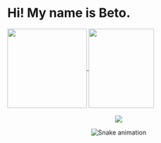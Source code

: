 <h1> Hi! My name is Beto. </h1>

<div>
  <a href="https://github.com/betouza">
  <img height="180em"   align="center" src="https://github-readme-stats.vercel.app/api?username=betosouza&show_icons=true&theme=jolly&include_all_commits=true&count_private=true"/>

  <img align="center" width="148" height="180" src="https://media1.tenor.com/images/68e8337fb4eb7e40645d832c64762a8b/tenor.gif?itemid=19443613">
</div>
 <br>
<div  align="center"> 
      <a href="https://www.linkedin.com/in/ellen-maria-da-silva-caldas-4824b01a7/" target="_blank"><img src="https://img.shields.io/badge/-LinkedIn-%230077B5?style=for-the-badge&logo=linkedin&logoColor=white" target="_blank"></a> 
 
  ![Snake animation](https://github.com/betsouza/betosouza/blob/output/github-contribution-grid-snake.svg)
 
</div>
 
